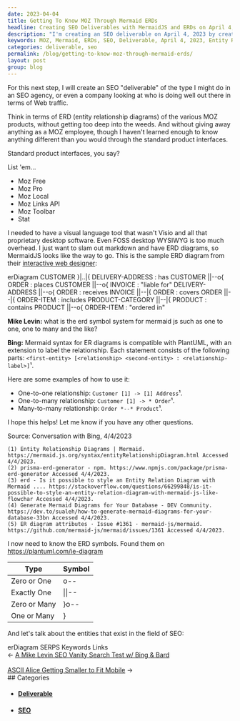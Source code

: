 ```yaml
---
date: 2023-04-04
title: Getting To Know MOZ Through Mermaid ERDs
headline: Creating SEO Deliverables with MermaidJS and ERDs on April 4, 2023
description: "I'm creating an SEO deliverable on April 4, 2023 by creating Entity Relationship Diagrams (ERDs) of the various MOZ products. To do this, I'm using MermaidJS, a markdown-based language tool. I'm exploring how to use the Mermaid syntax for ERDs, which is compatible with PlantUML, and the statement structure of `first-entity [relationship second-entity : relationship-label]`. Come"
keywords: MOZ, Mermaid, ERDs, SEO, Deliverable, April 4, 2023, Entity Relationship Diagrams, MermaidJS, Markdown-based, Language Tool, PlantUML, Relationship, Relationship-Label
categories: deliverable, seo
permalink: /blog/getting-to-know-moz-through-mermaid-erds/
layout: post
group: blog
---
```



For this next step, I will create an SEO "deliverable" of the type I might do
in an SEO agency, or even a company looking at who is doing well out there in
terms of Web traffic.

Think in terms of ERD (entity relationship diagrams) of the various MOZ
products, without getting too deep into the weeds. And without giving away
anything as a MOZ employee, though I haven't learned enough to know anything
different than you would through the standard product interfaces.

Standard product interfaces, you say?

List 'em...

- Moz Free
- Moz Pro
- Moz Local
- Moz Links API
- Moz Toolbar
- Stat

I needed to have a visual language tool that wasn't Visio and all that
proprietary desktop software. Even FOSS desktop WYSIWYG is too much overhead. I
just want to slam out markdown and have ERD diagrams, so MermaidJS looks like
the way to go. This is the sample ERD diagram from their [interactive web
designer](https://mermaid.live/edit):

<div class="mermaid">
erDiagram
    CUSTOMER }|..|{ DELIVERY-ADDRESS : has
    CUSTOMER ||--o{ ORDER : places
    CUSTOMER ||--o{ INVOICE : "liable for"
    DELIVERY-ADDRESS ||--o{ ORDER : receives
    INVOICE ||--|{ ORDER : covers
    ORDER ||--|{ ORDER-ITEM : includes
    PRODUCT-CATEGORY ||--|{ PRODUCT : contains
    PRODUCT ||--o{ ORDER-ITEM : "ordered in"
</div>

**Mike Levin:** what is the erd symbol system for mermaid js such as one to one, one to many and the like?

**Bing:** Mermaid syntax for ER diagrams is compatible with PlantUML, with an extension to label the relationship. Each statement consists of the following parts: `<first-entity> [<relationship> <second-entity> : <relationship-label>]`¹.

Here are some examples of how to use it:

- One-to-one relationship: `Customer [1] -> [1] Address`¹.
- One-to-many relationship: `Customer [1] -> * Order`¹.
- Many-to-many relationship: `Order *--* Product`¹.

I hope this helps! Let me know if you have any other questions.

Source: Conversation with Bing, 4/4/2023

    (1) Entity Relationship Diagrams | Mermaid. https://mermaid.js.org/syntax/entityRelationshipDiagram.html Accessed 4/4/2023.
    (2) prisma-erd-generator - npm. https://www.npmjs.com/package/prisma-erd-generator Accessed 4/4/2023.
    (3) erd - Is it possible to style an Entity Relation Diagram with Mermaid .... https://stackoverflow.com/questions/66299848/is-it-possible-to-style-an-entity-relation-diagram-with-mermaid-js-like-flowchar Accessed 4/4/2023.
    (4) Generate Mermaid Diagrams for Your Database - DEV Community. https://dev.to/sualeh/how-to-generate-mermaid-diagrams-for-your-database-33bn Accessed 4/4/2023.
    (5) ER diagram attributes · Issue #1361 · mermaid-js/mermaid. https://github.com/mermaid-js/mermaid/issues/1361 Accessed 4/4/2023.

I now need to know the ERD symbols. Found them on https://plantuml.com/ie-diagram

| Type | Symbol |
|------|--------|
| Zero or One | o-- |
| Exactly One | \|\|-- |
| Zero or Many | }o-- |
| One or Many | \}|-- |

And let's talk about the entities that exist in the field of SEO:

<div class="mermaid">
erDiagram
   SERPS
   Keywords
   Links
</div>


<div class="arrow-links"><div class="post-nav-prev"><span class="arrow">&larr;&nbsp;</span><a href="/blog/a-mike-levin-seo-vanity-search-test-w-bing-bard/">A Mike Levin SEO Vanity Search Test w/ Bing & Bard</a></div> &nbsp; <div class="post-nav-next"><a href="/blog/ascii-alice-getting-smaller-to-fit-mobile/">ASCII Alice Getting Smaller to Fit Mobile</a><span class="arrow">&nbsp;&rarr;</span></div></div>
## Categories

<ul>
<li><h4><a href='/deliverable/'>Deliverable</a></h4></li>
<li><h4><a href='/seo/'>SEO</a></h4></li></ul>